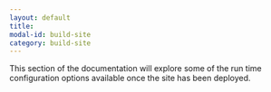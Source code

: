 ```yaml
---
layout: default
title:
modal-id: build-site
category: build-site
---
```


This section of the documentation will explore some of the run time configuration options available once the site has been deployed.
